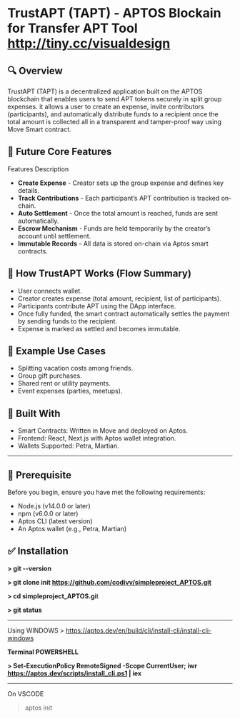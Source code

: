 # **TrustAPT (TAPT) - APTOS Blockain for Transfer APT Tool** <ins>http://tiny.cc/visualdesign</ins>

## **🔍 Overview**
TrustAPT (TAPT) is a decentralized application built on the APTOS blockchain that enables users to send APT tokens securely in split group expenses.
it allows a user to create an expense, invite contributors (participants), and automatically distribute funds to a recipient once the total amount is collected all in a transparent and tamper-proof way using Move Smart contract.

## 🔗 Future Core Features

Features Description
*	**Create Expense**			-	Creator sets up the group expense and defines key details.
*	**Track Contributions**	-	Each participant’s APT contribution is tracked on-chain.
*	**Auto Settlement**			-	Once the total amount is reached, funds are sent automatically.
*	**Escrow Mechanism**		-	Funds are held temporarily by the creator’s account until settlement.
*	**Immutable Records**		-	All data is stored on-chain via Aptos smart contracts.

## 🔐 How TrustAPT Works (Flow Summary)
- User connects wallet.
- Creator creates expense (total amount, recipient, list of participants).
- Participants contribute APT using the DApp interface.
- Once fully funded, the smart contract automatically settles the payment by sending funds to the recipient.
- Expense is marked as settled and becomes immutable.
  
## 📌 Example Use Cases
- Splitting vacation costs among friends.
- Group gift purchases.
- Shared rent or utility payments.
- Event expenses (parties, meetups).

## 🧠 Built With
- Smart Contracts: Written in Move and deployed on Aptos.
- Frontend: React, Next.js with Aptos wallet integration.
- Wallets Supported: Petra, Martian.
-----------------------------------------------------------------------------------------------------------------------------------------------------------------
## 🔧 Prerequisite
Before you begin, ensure you have met the following requirements:
- Node.js (v14.0.0 or later)
- npm (v6.0.0 or later)
- Aptos CLI (latest version)
- An Aptos wallet (e.g., Petra, Martian)

## ✅ Installation


**> git --version**

**> git clone init https://github.com/codivv/simpleproject_APTOS.git**

**> cd simpleproject_APTOS.gi**t

**> git status**

-----------------------------------------------------------------------------------------------------------------------------------------------------------------
Using WINDOWS > https://aptos.dev/en/build/cli/install-cli/install-cli-windows

**Terminal POWERSHELL**

**> Set-ExecutionPolicy RemoteSigned -Scope CurrentUser; iwr https://aptos.dev/scripts/install_cli.ps1 | iex**

-----------------------------------------------------------------------------------------------------------------------------------------------------------------
On VSCODE

> aptos init 


